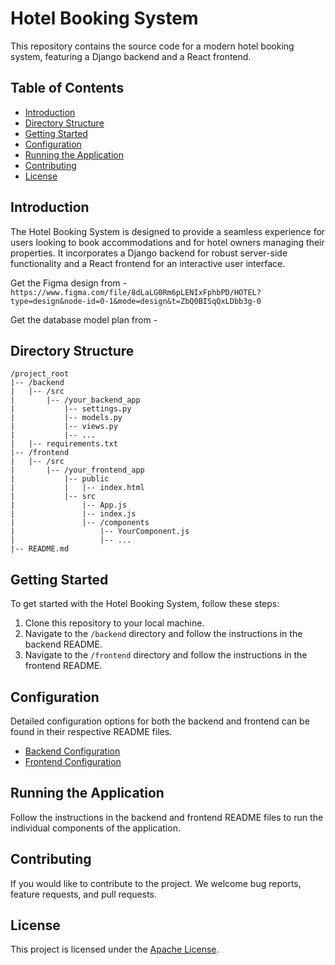 # Hotel Booking System

This repository contains the source code for a modern hotel booking system, featuring a Django backend and a React frontend.

## Table of Contents

- [Introduction](#introduction)
- [Directory Structure](#directory-structure)
- [Getting Started](#getting-started)
- [Configuration](#configuration)
- [Running the Application](#running-the-application)
- [Contributing](#contributing)
- [License](#license)

## Introduction

The Hotel Booking System is designed to provide a seamless experience for users looking to book accommodations and for hotel owners managing their properties. It incorporates a Django backend for robust server-side functionality and a React frontend for an interactive user interface.

Get the Figma design from - `https://www.figma.com/file/8dLaLG0Rm6pLENIxFphbPD/HOTEL?type=design&node-id=0-1&mode=design&t=ZbQ0BISqQxLDbb3g-0`

Get the database model plan from -

## Directory Structure

```
/project_root
|-- /backend
|   |-- /src
|       |-- /your_backend_app
|           |-- settings.py
|           |-- models.py
|           |-- views.py
|           |-- ...
|   |-- requirements.txt
|-- /frontend
|   |-- /src
|       |-- /your_frontend_app
|           |-- public
|           |   |-- index.html
|           |-- src
|               |-- App.js
|               |-- index.js
|               |-- /components
|                   |-- YourComponent.js
|                   |-- ...
|-- README.md
```

## Getting Started

To get started with the Hotel Booking System, follow these steps:

1. Clone this repository to your local machine.
2. Navigate to the `/backend` directory and follow the instructions in the backend README.
3. Navigate to the `/frontend` directory and follow the instructions in the frontend README.

## Configuration

Detailed configuration options for both the backend and frontend can be found in their respective README files.

- [Backend Configuration](./backend/README.md)
- [Frontend Configuration](./frontend/README.md)

## Running the Application

Follow the instructions in the backend and frontend README files to run the individual components of the application.

## Contributing

If you would like to contribute to the project. We welcome bug reports, feature requests, and pull requests.

## License

This project is licensed under the [Apache License](LICENSE).

